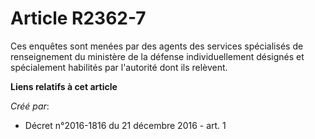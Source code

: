 # Article R2362-7

Ces  enquêtes sont menées par des agents des services spécialisés de  renseignement du ministère de la défense
individuellement désignés et  spécialement habilités par l'autorité dont ils relèvent.

**Liens relatifs à cet article**

_Créé par_:

  - Décret n°2016-1816 du 21 décembre 2016 - art. 1
